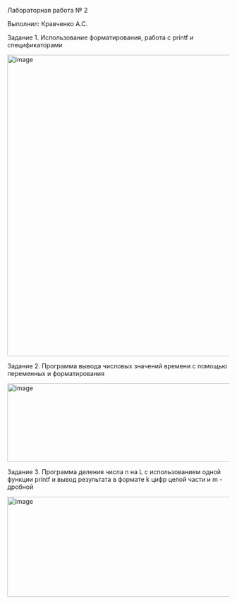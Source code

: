 Лабораторная работа № 2

Выполнил: Кравченко А.С.

Задание 1. Использование форматирования, работа с printf и спецификаторами

<img width="728" height="683" alt="image" src="https://github.com/user-attachments/assets/eade7c24-ee3c-4389-883d-90d45370e763" />

Задание 2. Программа вывода числовых значений времени с помощью переменных и форматирования

<img width="803" height="178" alt="image" src="https://github.com/user-attachments/assets/d044cbc1-fe16-4bce-bbb3-bab94be05777" />

Задание 3. Программа деления числа n на L с использованием одной функции printf  и вывод
результата в формате k цифр целой части и m - дробной

<img width="531" height="227" alt="image" src="https://github.com/user-attachments/assets/cd3320f7-c0ce-4fbf-8900-b5d059eda44b" />



